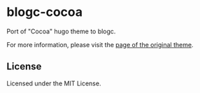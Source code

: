 # blogc-cocoa

Port of "Cocoa" hugo theme to blogc.

For more information, please visit the [page of the original theme](https://github.com/nishanths/cocoa-hugo-theme).

## License

Licensed under the MIT License.
